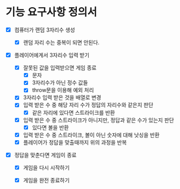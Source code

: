 # 기능 요구사항 정의서

- [x] 컴퓨터가 랜덤 3자리수 생성

  - [x] 랜덤 자리 수는 중복이 되면 안된다.

- [x] 플레이어에게서 3자리수 입력 받기
  - [x] 잘못된 값을 입력받으면 게임 종료
    - [x] 문자
    - [x] 3자리수가 아닌 정수 값들
    - [x] throw문을 이용해 예외 처리
  - [x] 3자리수 입력 받은 것을 배열로 변경
  - [x] 입력 받은 수 중 해당 자리 수가 정답의 자리수와 같은지 판단
    - [x] 같은 자리에 있다면 스트라이크를 반환
  - [x] 입력 받은 수 중 스트라이크가 아니지만, 정답과 같은 수가 있는지 판단
    - [x] 있다면 볼을 반환
  - [x] 입력 받은 수 중 스트라이크, 볼이 아닌 숫자에 대해 낫싱을 반환
  - [x] 플레이어가 정답을 맞출때까지 위의 과정을 반복
- [x] 정답을 맞춘다면 게임이 종료

  - [x] 게임을 다시 시작하기

  - [x] 게임을 완전 종료하기

